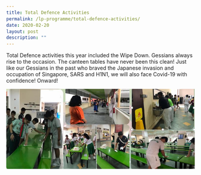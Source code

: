 ```yaml
---
title: Total Defence Activities
permalink: /lp-programme/total-defence-activities/
date: 2020-02-20
layout: post
description: ""
---
```

Total Defence activities this year included the Wipe Down. Gessians always rise to the occasion. The canteen tables have never been this clean! Just like our Gessians in the past who braved the Japanese invasion and occupation of Singapore, SARS and H1N1, we will also face Covid-19 with confidence! Onward!

![Total Defence Activities](/images/TD.jpeg)